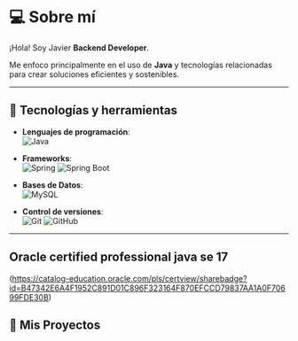 # 💻 Sobre mí

¡Hola! Soy Javier **Backend Developer**. 

Me enfoco principalmente en el uso de **Java** y tecnologías relacionadas para crear soluciones eficientes y sostenibles.

---

## 🔧 Tecnologías y herramientas

- **Lenguajes de programación**:  
  ![Java](https://img.shields.io/badge/Java-ED8B00?style=for-the-badge&logo=java&logoColor=white)  
- **Frameworks**:  
  ![Spring](https://img.shields.io/badge/Spring-6DB33F?style=for-the-badge&logo=spring&logoColor=white)    ![Spring Boot](https://img.shields.io/badge/Spring_Boot-6DB33F?style=for-the-badge&logo=spring-boot&logoColor=white)  

- **Bases de Datos**:  
  ![MySQL](https://img.shields.io/badge/MySQL-005C84?style=for-the-badge&logo=mysql&logoColor=white)  
- **Control de versiones**:  
  ![Git](https://img.shields.io/badge/Git-F05032?style=for-the-badge&logo=git&logoColor=white)    ![GitHub](https://img.shields.io/badge/GitHub-181717?style=for-the-badge&logo=github&logoColor=white)  


---
## Oracle certified professional java se 17 
(https://catalog-education.oracle.com/pls/certview/sharebadge?id=B47342E6A4F1952C891D01C896F323164F870EFCCD79837AA1A0F70699FDE30B)


## 🚀 Mis Proyectos

